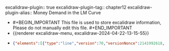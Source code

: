 excalidraw-plugin:: true
excalidraw-plugin-tag:: chapter12
excalidraw-plugin-alias:: Money Demand in the LM Curve

- #+BEGIN_IMPORTANT
  This file is used to store excalidraw information, Please do not manually edit this file.
  #+END_IMPORTANT
- {{renderer excalidraw-menu, excalidraw-2024-04-22-13-15-55}}
- ```json
  {"elements":[{"type":"line","version":70,"versionNonce":2141992618,"isDeleted":false,"id":"4-yA76wyp_nf4oY8ACgm-","fillStyle":"solid","strokeWidth":2,"strokeStyle":"solid","roughness":1,"opacity":100,"angle":0,"x":454.14424821212884,"y":172.54869166618408,"strokeColor":"#1e1e1e","backgroundColor":"transparent","width":0,"height":440.9593963623047,"seed":1505609654,"groupIds":[],"frameId":null,"roundness":{"type":2},"boundElements":[],"updated":1713784582924,"link":null,"locked":false,"startBinding":null,"endBinding":null,"lastCommittedPoint":null,"startArrowhead":null,"endArrowhead":null,"points":[[0,0],[0,440.9593963623047]]},{"type":"line","version":134,"versionNonce":587452778,"isDeleted":false,"id":"JiYc_8_rky3aMJHgICfGg","fillStyle":"solid","strokeWidth":2,"strokeStyle":"solid","roughness":1,"opacity":100,"angle":0,"x":452.59664079025384,"y":614.8810128331762,"strokeColor":"#1e1e1e","backgroundColor":"transparent","width":542.4699401855469,"height":0,"seed":1230463222,"groupIds":[],"frameId":null,"roundness":{"type":2},"boundElements":[],"updated":1713784582924,"link":null,"locked":false,"startBinding":null,"endBinding":null,"lastCommittedPoint":null,"startArrowhead":null,"endArrowhead":null,"points":[[0,0],[542.4699401855469,0]]},{"type":"text","version":18,"versionNonce":838586666,"isDeleted":false,"id":"6u2d1d1a84-iFRLwJdXtT","fillStyle":"solid","strokeWidth":2,"strokeStyle":"solid","roughness":1,"opacity":100,"angle":0,"x":992.7112426757812,"y":638.0748653411865,"strokeColor":"#1e1e1e","backgroundColor":"transparent","width":38.53996276855469,"height":25,"seed":987365098,"groupIds":[],"frameId":null,"roundness":null,"boundElements":[],"updated":1713784599498,"link":null,"locked":false,"fontSize":20,"fontFamily":1,"text":"M/P","textAlign":"left","verticalAlign":"top","containerId":null,"originalText":"M/P","lineHeight":1.25,"baseline":17},{"type":"text","version":4,"versionNonce":664061302,"isDeleted":false,"id":"CqGoUryMKRO-26fqDgdha","fillStyle":"solid","strokeWidth":2,"strokeStyle":"solid","roughness":1,"opacity":100,"angle":0,"x":397,"y":189.00717735290527,"strokeColor":"#1e1e1e","backgroundColor":"transparent","width":8.599990844726562,"height":25,"seed":1958099434,"groupIds":[],"frameId":null,"roundness":null,"boundElements":[],"updated":1713784592033,"link":null,"locked":false,"fontSize":20,"fontFamily":1,"text":"r","textAlign":"left","verticalAlign":"top","containerId":null,"originalText":"r","lineHeight":1.25,"baseline":17},{"type":"text","version":22,"versionNonce":1417391222,"isDeleted":false,"id":"8XLdGKXbdMQXOyWfbjtu8","fillStyle":"solid","strokeWidth":2,"strokeStyle":"solid","roughness":1,"opacity":100,"angle":0,"x":718,"y":635.0071773529053,"strokeColor":"#1e1e1e","backgroundColor":"transparent","width":116.21987915039062,"height":25,"seed":1587652970,"groupIds":[],"frameId":null,"roundness":null,"boundElements":[],"updated":1713784610179,"link":null,"locked":false,"fontSize":20,"fontFamily":1,"text":"M/P (const)","textAlign":"left","verticalAlign":"top","containerId":null,"originalText":"M/P (const)","lineHeight":1.25,"baseline":17},{"type":"line","version":146,"versionNonce":1160043050,"isDeleted":false,"id":"N-wHljNllJFD0yAs-pYEn","fillStyle":"solid","strokeWidth":2,"strokeStyle":"solid","roughness":1,"opacity":100,"angle":0,"x":766.8115234375,"y":200.6176357269287,"strokeColor":"#1971c2","backgroundColor":"transparent","width":0,"height":411.55262756347656,"seed":198249322,"groupIds":[],"frameId":null,"roundness":{"type":2},"boundElements":[],"updated":1713784622882,"link":null,"locked":false,"startBinding":null,"endBinding":null,"lastCommittedPoint":null,"startArrowhead":null,"endArrowhead":null,"points":[[0,0],[0,411.55262756347656]]},{"type":"line","version":391,"versionNonce":1968652150,"isDeleted":false,"id":"Q4noamFf_Ove5njXmA4Oo","fillStyle":"solid","strokeWidth":2,"strokeStyle":"solid","roughness":1,"opacity":100,"angle":0,"x":492.9502868652344,"y":199.85690879821777,"strokeColor":"#e03131","backgroundColor":"transparent","width":457.9568786621094,"height":399.38104248046875,"seed":384454646,"groupIds":[],"frameId":null,"roundness":{"type":2},"boundElements":[],"updated":1713784641066,"link":null,"locked":false,"startBinding":null,"endBinding":null,"lastCommittedPoint":null,"startArrowhead":null,"endArrowhead":null,"points":[[0,0],[226.69625854492188,307.33319091796875],[457.9568786621094,399.38104248046875]]},{"type":"text","version":36,"versionNonce":1161444202,"isDeleted":false,"id":"N7UObZKNvdZMT8RcjAmiI","fillStyle":"solid","strokeWidth":2,"strokeStyle":"solid","roughness":1,"opacity":100,"angle":0,"x":950,"y":557.0071773529053,"strokeColor":"#e03131","backgroundColor":"transparent","width":247.61973571777344,"height":25,"seed":1772596022,"groupIds":[],"frameId":null,"roundness":null,"boundElements":[],"updated":1713784660786,"link":null,"locked":false,"fontSize":20,"fontFamily":1,"text":"Liquid money demand, L(r)","textAlign":"left","verticalAlign":"top","containerId":null,"originalText":"Liquid money demand, L(r)","lineHeight":1.25,"baseline":17},{"type":"line","version":108,"versionNonce":317658922,"isDeleted":false,"id":"zpWAR-dvggFjYNabOCma_","fillStyle":"solid","strokeWidth":2,"strokeStyle":"dashed","roughness":1,"opacity":100,"angle":0,"x":767.572265625,"y":539.9013423919678,"strokeColor":"#1e1e1e","backgroundColor":"transparent","width":311.8975524902344,"height":0,"seed":937489078,"groupIds":[],"frameId":null,"roundness":{"type":2},"boundElements":[],"updated":1713784727319,"link":null,"locked":false,"startBinding":null,"endBinding":null,"lastCommittedPoint":null,"startArrowhead":null,"endArrowhead":null,"points":[[0,0],[-311.8975524902344,0]]},{"type":"text","version":53,"versionNonce":458960822,"isDeleted":false,"id":"FTIuxBDqyr0YlLARg476K","fillStyle":"solid","strokeWidth":2,"strokeStyle":"dashed","roughness":1,"opacity":100,"angle":0,"x":339.17822265625,"y":511.4246578216553,"strokeColor":"#1e1e1e","backgroundColor":"transparent","width":96.93986511230469,"height":75,"seed":243389494,"groupIds":[],"frameId":null,"roundness":null,"boundElements":[],"updated":1713784743895,"link":null,"locked":false,"fontSize":20,"fontFamily":1,"text":"Equilibrium\nInterest \nRate","textAlign":"left","verticalAlign":"top","containerId":null,"originalText":"Equilibrium\nInterest \nRate","lineHeight":1.25,"baseline":67},{"id":"zOsy22nMFof4OvlDLO5Zv","type":"text","x":784,"y":206.00717735290527,"width":57.87992858886719,"height":25,"angle":0,"strokeColor":"#1971c2","backgroundColor":"transparent","fillStyle":"solid","strokeWidth":2,"strokeStyle":"solid","roughness":1,"opacity":100,"groupIds":[],"frameId":null,"roundness":null,"seed":1789043894,"version":8,"versionNonce":1631766518,"isDeleted":false,"boundElements":null,"updated":1713784765294,"link":null,"locked":false,"text":"Supply","fontSize":20,"fontFamily":1,"textAlign":"left","verticalAlign":"top","baseline":17,"containerId":null,"originalText":"Supply","lineHeight":1.25}],"files":{},"appState":{"gridSize":null,"viewBackgroundColor":"#ffffff","zoom":{"value":1},"offsetTop":19.992822647094727,"offsetLeft":0,"scrollX":0,"scrollY":0,"viewModeEnabled":false,"zenModeEnabled":false}}
  ```